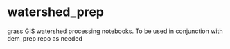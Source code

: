 # watershed_prep
grass GIS watershed processing notebooks. To be used in conjunction with dem_prep repo as needed
